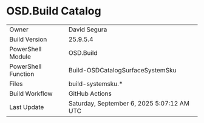 ﻿# OSD.Build Catalog

| | |
|-|-|
| Owner | David Segura |
| Build Version | 25.9.5.4 |
| PowerShell Module | OSD.Build |
| PowerShell Function | Build-OSDCatalogSurfaceSystemSku |
| Files | build-systemsku.* |
| Build Workflow | GitHub Actions |
| Last Update | Saturday, September 6, 2025 5:07:12 AM UTC |
